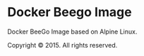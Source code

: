 # Docker Beego Image
Docker BeeGo Image based on Alpine Linux.

Copyright © 2015. All rights reserved.
